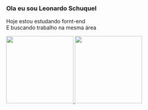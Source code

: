 ### Ola eu sou Leonardo Schuquel

  <p>Hoje estou estudando fornt-end<br>
  E buscando trabalho na mesma área</p>
  
<div>
  <a href="http://github.com/LeonardoSchuquel">
  <img height="180em" src="https://github-readme-stats.vercel.app/api?username=LeonardoSchuquel&show_icons=true&theme=dark">
  <img height="180em" src="https://github-readme-stats.vercel.app/api/top-langs/?username=LeonardoSchuquel&layout=compact&langs_count=16&theme=dark">
</div>  
